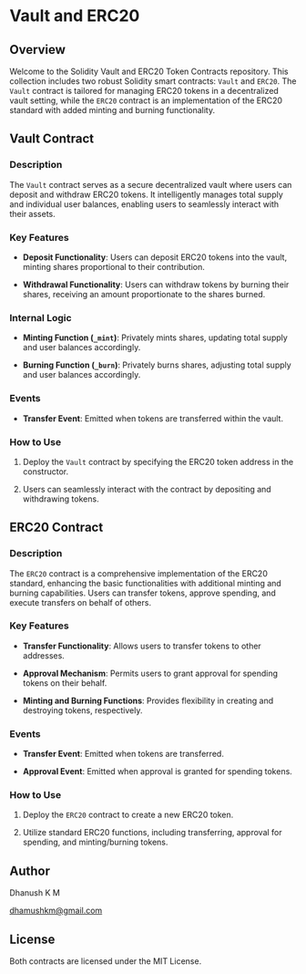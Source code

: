 #  Vault and ERC20 

## Overview

Welcome to the Solidity Vault and ERC20 Token Contracts repository. This collection includes two robust Solidity smart contracts: `Vault` and `ERC20`. The `Vault` contract is tailored for managing ERC20 tokens in a decentralized vault setting, while the `ERC20` contract is an implementation of the ERC20 standard with added minting and burning functionality.

## Vault Contract

### Description

The `Vault` contract serves as a secure decentralized vault where users can deposit and withdraw ERC20 tokens. It intelligently manages total supply and individual user balances, enabling users to seamlessly interact with their assets.

### Key Features

- **Deposit Functionality**: Users can deposit ERC20 tokens into the vault, minting shares proportional to their contribution.

- **Withdrawal Functionality**: Users can withdraw tokens by burning their shares, receiving an amount proportionate to the shares burned.

### Internal Logic

- **Minting Function (`_mint`)**: Privately mints shares, updating total supply and user balances accordingly.

- **Burning Function (`_burn`)**: Privately burns shares, adjusting total supply and user balances accordingly.

### Events

- **Transfer Event**: Emitted when tokens are transferred within the vault.

### How to Use

1. Deploy the `Vault` contract by specifying the ERC20 token address in the constructor.

2. Users can seamlessly interact with the contract by depositing and withdrawing tokens.

## ERC20 Contract

### Description

The `ERC20` contract is a comprehensive implementation of the ERC20 standard, enhancing the basic functionalities with additional minting and burning capabilities. Users can transfer tokens, approve spending, and execute transfers on behalf of others.

### Key Features

- **Transfer Functionality**: Allows users to transfer tokens to other addresses.

- **Approval Mechanism**: Permits users to grant approval for spending tokens on their behalf.

- **Minting and Burning Functions**: Provides flexibility in creating and destroying tokens, respectively.

### Events

- **Transfer Event**: Emitted when tokens are transferred.

- **Approval Event**: Emitted when approval is granted for spending tokens.

### How to Use

1. Deploy the `ERC20` contract to create a new ERC20 token.

2. Utilize standard ERC20 functions, including transferring, approval for spending, and minting/burning tokens.

## Author 

Dhanush K M 

dhamushkm@gmail.com

## License

Both contracts are licensed under the MIT License.
